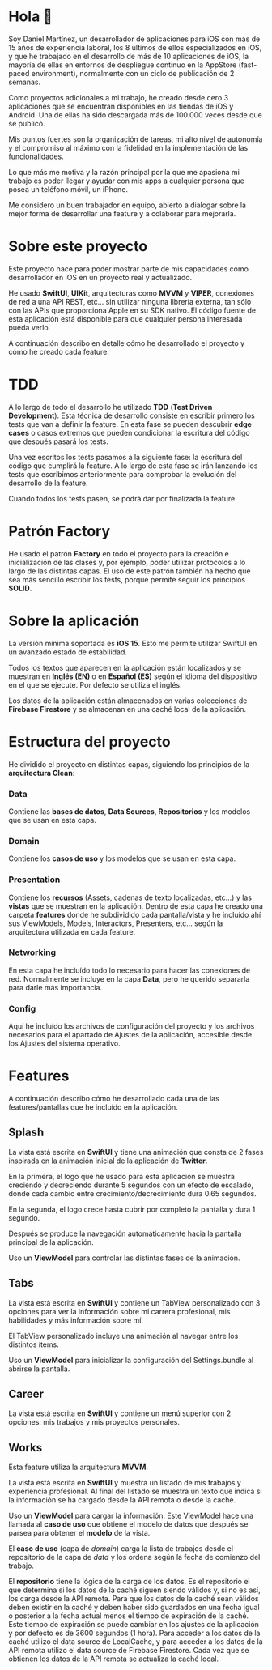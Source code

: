 # Hola 👋
Soy Daniel Martínez, un desarrollador de aplicaciones para iOS con más de 15 años de experiencia laboral, los 8 últimos de ellos especializados en iOS, y que he trabajado en el desarrollo de más de 10 aplicaciones de iOS, la mayoría de ellas en entornos de despliegue continuo en la AppStore (fast-paced environment), normalmente con un ciclo de publicación de 2 semanas.

Como proyectos adicionales a mi trabajo, he creado desde cero 3 aplicaciones que se encuentran disponibles en las tiendas de iOS y Android. Una de ellas ha sido descargada más de 100.000 veces desde que se publicó.

Mis puntos fuertes son la organización de tareas, mi alto nivel de autonomía y el compromiso al máximo con la fidelidad en la implementación de las funcionalidades.

Lo que más me motiva y la razón principal por la que me apasiona mi trabajo es poder llegar y ayudar con mis apps a cualquier persona que posea un teléfono móvil, un iPhone.

Me considero un buen trabajador en equipo, abierto a dialogar sobre la mejor forma de desarrollar una feature y a colaborar para mejorarla.

# Sobre este proyecto
Este proyecto nace para poder mostrar parte de mis capacidades como desarrollador en iOS en un proyecto real y actualizado.

He usado __SwiftUI__, __UIKit__, arquitecturas como __MVVM__ y __VIPER__, conexiones de red a una API REST, etc... sin utilizar ninguna librería externa, tan sólo con las APIs que proporciona Apple en su SDK nativo. El código fuente de esta aplicación está disponible para que cualquier persona interesada pueda verlo.

A continuación describo en detalle cómo he desarrollado el proyecto y cómo he creado cada feature.

# TDD
A lo largo de todo el desarrollo he utilizado __TDD__ (__Test Driven Development__). Esta técnica de desarrollo consiste en escribir primero los tests que van a definir la feature. En esta fase se pueden descubrir __edge cases__ o casos extremos que pueden condicionar la escritura del código que después pasará los tests. 

Una vez escritos los tests pasamos a la siguiente fase: la escritura del código que cumplirá la feature. A lo largo de esta fase se irán lanzando los tests que escribimos anteriormente para comprobar la evolución del desarrollo de la feature.

Cuando todos los tests pasen, se podrá dar por finalizada la feature.

# Patrón Factory
He usado el patrón __Factory__ en todo el proyecto para la creación e inicialización de las clases y, por ejemplo, poder utilizar protocolos a lo largo de las distintas capas. El uso de este patrón también ha hecho que sea más sencillo escribir los tests, porque permite seguir los principios __SOLID__. 

# Sobre la aplicación
La versión mínima soportada es __iOS 15__. Esto me permite utilizar SwiftUI en un avanzado estado de estabilidad.

Todos los textos que aparecen en la aplicación están localizados y se muestran en __Inglés (EN)__ o en __Español (ES)__ según el idioma del dispositivo en el que se ejecute. Por defecto se utiliza el inglés.

Los datos de la aplicación están almacenados en varias colecciones de __Firebase Firestore__ y se almacenan en una caché local de la aplicación.

# Estructura del proyecto
He dividido el proyecto en distintas capas, siguiendo los principios de la __arquitectura Clean__:

### Data
Contiene las __bases de datos__, __Data Sources__, __Repositorios__ y los modelos que se usan en esta capa.

### Domain
Contiene los __casos de uso__ y los modelos que se usan en esta capa.

### Presentation
Contiene los __recursos__ (Assets, cadenas de texto localizadas, etc...) y las __vistas__ que se muestran en la aplicación. Dentro de esta capa he creado una carpeta __features__ donde he subdividido cada pantalla/vista y he incluído ahí sus ViewModels, Models, Interactors, Presenters, etc... según la arquitectura utilizada en cada feature.

### Networking
En esta capa he incluído todo lo necesario para hacer las conexiones de red. Normalmente se incluye en la capa __Data__, pero he querido separarla para darle más importancia.

### Config
Aquí he incluído los archivos de configuración del proyecto y los archivos necesarios para el apartado de Ajustes de la aplicación, accesible desde los Ajustes del sistema operativo.

# Features
A continuación describo cómo he desarrollado cada una de las features/pantallas que he incluído en la aplicación.

## Splash
La vista está escrita en __SwiftUI__ y tiene una animación que consta de 2 fases inspirada en la animación inicial de la aplicación de __Twitter__. 

En la primera, el logo que he usado para esta aplicación se muestra creciendo y decreciendo durante 5 segundos con un efecto de escalado, donde cada cambio entre crecimiento/decrecimiento dura 0.65 segundos.

En la segunda, el logo crece hasta cubrir por completo la pantalla y dura 1 segundo.

Después se produce la navegación automáticamente hacia la pantalla principal de la aplicación.

Uso un __ViewModel__ para controlar las distintas fases de la animación.

## Tabs
La vista está escrita en __SwiftUI__ y contiene un TabView personalizado con 3 opciones para ver la información sobre mi carrera profesional, mis habilidades y más información sobre mí.

El TabView personalizado incluye una animación al navegar entre los distintos ítems.

Uso un __ViewModel__ para inicializar la configuración del Settings.bundle al abrirse la pantalla.

## Career
La vista está escrita en __SwiftUI__ y contiene un menú superior con 2 opciones: mis trabajos y mis proyectos personales.

## Works
Esta feature utiliza la arquitectura __MVVM__.

La vista está escrita en __SwiftUI__ y muestra un listado de mis trabajos y experiencia profesional. Al final del listado se muestra un texto que indica si la información se ha cargado desde la API remota o desde la caché.

Uso un __ViewModel__ para cargar la información. Este ViewModel hace una llamada al __caso de uso__ que obtiene el modelo de datos que después se parsea para obtener el __modelo__ de la vista. 

El __caso de uso__ (capa de _domain_) carga la lista de trabajos desde el repositorio de la capa de _data_ y los ordena según la fecha de comienzo del trabajo.

El __repositorio__ tiene la lógica de la carga de los datos. Es el repositorio el que determina si los datos de la caché siguen siendo válidos y, si no es así, los carga desde la API remota. Para que los datos de la caché sean válidos deben existir en la caché y deben haber sido guardados en una fecha igual o posterior a la fecha actual menos el tiempo de expiración de la caché. Este tiempo de expiración se puede cambiar en los ajustes de la aplicación y por defecto es de 3600 segundos (1 hora). Para acceder a los datos de la caché utilizo el data source de LocalCache, y para acceder a los datos de la API remota utilizo el data source de Firebase Firestore. Cada vez que se obtienen los datos de la API remota se actualiza la caché local.


